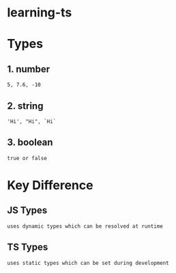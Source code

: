# learning-ts

# Types

## 1. number 
    5, 7.6, -10

## 2. string
    'Hi', "Hi", `Hi`

## 3. boolean
    true or false

# Key Difference

## JS Types
    uses dynamic types which can be resolved at runtime

## TS Types
    uses static types which can be set during development
